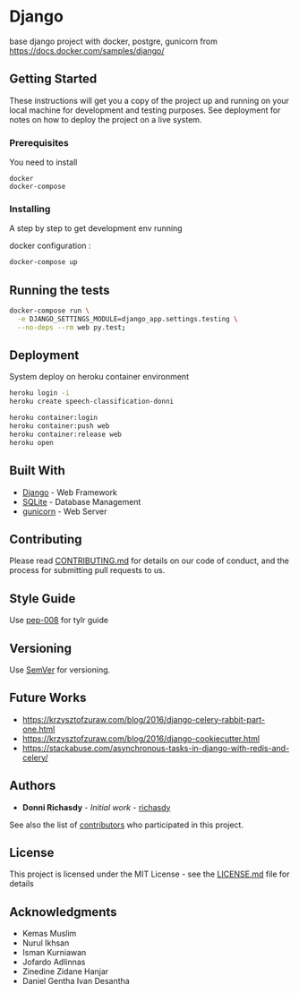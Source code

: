 # Django
base django project with docker, postgre, gunicorn from https://docs.docker.com/samples/django/

## Getting Started

These instructions will get you a copy of the project up and running on your local machine for development and testing purposes. See deployment for notes on how to deploy the project on a live system.

### Prerequisites

You need to install

```
docker
docker-compose
```

### Installing

A step by step to get development env running

docker configuration :

```sh
docker-compose up
```

## Running the tests

```sh
docker-compose run \
  -e DJANGO_SETTINGS_MODULE=django_app.settings.testing \
  --no-deps --rm web py.test;
```

## Deployment

System deploy on heroku container environment

```sh
heroku login -i
heroku create speech-classification-donni

heroku container:login
heroku container:push web
heroku container:release web
heroku open

```

## Built With

* [Django](https://www.djangoproject.com/) - Web Framework
* [SQLite](https://www.sqlite.org) - Database Management
* [gunicorn](http://gunicorn.org) - Web Server

## Contributing

Please read [CONTRIBUTING.md](CONTRIBUTING.md) for details on our code of conduct, and the process for submitting pull requests to us.

## Style Guide

Use [pep-008](https://www.python.org/dev/peps/pep-0008) for tylr guide

## Versioning

Use [SemVer](http://semver.org/) for versioning. 

## Future Works
* https://krzysztofzuraw.com/blog/2016/django-celery-rabbit-part-one.html
* https://krzysztofzuraw.com/blog/2016/django-cookiecutter.html
* https://stackabuse.com/asynchronous-tasks-in-django-with-redis-and-celery/ 

## Authors

* **Donni Richasdy** - *Initial work* - [richasdy](https://github.com/richasdy)

See also the list of [contributors](https://github.com/richasdy/speech-classification-dri/contributors) who participated in this project.

## License

This project is licensed under the MIT License - see the [LICENSE.md](LICENSE.md) file for details

## Acknowledgments

* Kemas Muslim
* Nurul Ikhsan
* Isman Kurniawan
* Jofardo Adlinnas
* Zinedine Zidane Hanjar
* Daniel Gentha Ivan Desantha